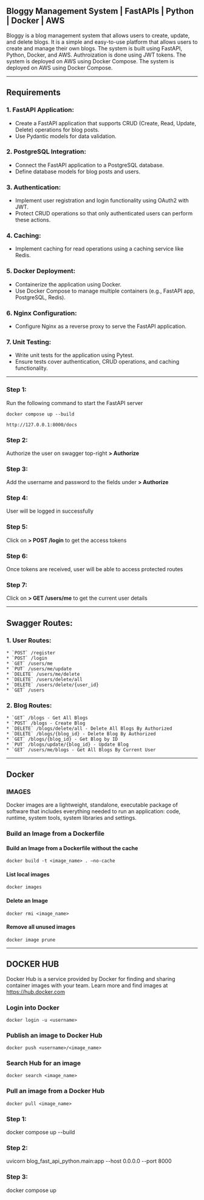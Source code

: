 
## Bloggy Management System | FastAPIs | Python | Docker | AWS
Bloggy is a blog management system that allows users to create, update, and delete blogs. It is a simple and easy-to-use platform that allows users to create and manage their own blogs. The system is built using FastAPI, Python, Docker, and AWS. Authroization is done using JWT tokens. The system is deployed on AWS using Docker Compose. The system is deployed on AWS using Docker Compose. 

---

## Requirements 
### 1. FastAPI Application: 
* Create a FastAPI application that supports CRUD (Create, Read, Update, Delete) operations for blog posts. 
* Use Pydantic models for data validation. 

### 2. PostgreSQL Integration: 
* Connect the FastAPI application to a PostgreSQL database. 
* Define database models for blog posts and users. 

### 3. Authentication: 
* Implement user registration and login functionality using OAuth2 with JWT. 
* Protect CRUD operations so that only authenticated users can perform these actions. 

### 4. Caching: 
* Implement caching for read operations using a caching service like Redis. 

### 5. Docker Deployment: 
* Containerize the application using Docker. 
* Use Docker Compose to manage multiple containers (e.g., FastAPI app, PostgreSQL, 
Redis). 

### 6. Nginx Configuration: 
* Configure Nginx as a reverse proxy to serve the FastAPI application. 

### 7. Unit Testing: 
* Write unit tests for the application using Pytest. 
* Ensure tests cover authentication, CRUD operations, and caching functionality. 

---

### Step 1: 
Run the following command to start the FastAPI server
```
docker compose up --build
```

```
http://127.0.0.1:8000/docs
```

### Step 2: 
Authorize the user on swagger top-right **> Authorize**

### Step 3: 
Add the username and password to the fields under **> Authorize**

### Step 4: 
User will be logged in successfully

### Step 5: 
Click on **> POST /login** to get the access tokens

### Step 6: 
Once tokens are received, user will be able to access protected routes

### Step 7: 
Click on **> GET /users/me** to get the current user details

---

## Swagger Routes:
### 1. User Routes:
    * `POST` /register
    * `POST` /login
    * `GET` /users/me
    * `PUT` /users/me/update
    * `DELETE` /users/me/delete
    * `DELETE` /users/delete/all
    * `DELETE` /users/delete/{user_id}
    * `GET` /users

### 2. Blog Routes:
    * `GET` /blogs - Get All Blogs
    * `POST` /blogs - Create Blog
    * `DELETE` /blogs/delete/all - Delete All Blogs By Authorized
    * `DELETE` /blogs/{blog_id} - Delete Blog By Authorized
    * `GET` /blogs/{blog_id} - Get Blog by ID
    * `PUT` /blogs/update/{blog_id} - Update Blog
    * `GET` /users/me/blogs - Get All Blogs By Current User

---
## Docker
### IMAGES
Docker images are a lightweight, standalone, executable package of software that includes everything needed to run an application: code, runtime, system tools, system libraries and settings.

### Build an Image from a Dockerfile
#### Build an Image from a Dockerfile without the cache
```
docker build -t <image_name> . –no-cache
```

#### List local images
```
docker images
```

#### Delete an Image
```
docker rmi <image_name>
```

#### Remove all unused images
```
docker image prune
```
---
## DOCKER HUB
Docker Hub is a service provided by Docker for finding and sharing container images with your team. Learn more and find images at https://hub.docker.com

### Login into Docker
```
docker login -u <username>
```

### Publish an image to Docker Hub
```
docker push <username>/<image_name>
```

### Search Hub for an image
```
docker search <image_name>
```

### Pull an image from a Docker Hub
```
docker pull <image_name>
```

### Step 1:
docker compose up --build

### Step 2:
uvicorn blog_fast_api_python.main:app --host 0.0.0.0 --port 8000

### Step 3:
docker compose up
